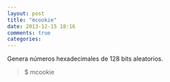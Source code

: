 ```yaml
---
layout: post
title: "mcookie"
date: 2013-12-15 18:16
comments: true
categories: 
---
```

Genera números hexadecimales de 128 bits aleatorios.

>$ mcookie

